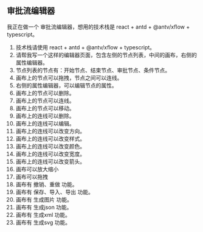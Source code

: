 ## 审批流编辑器

我正在做一个 审批流编辑器，想用的技术栈是  react + antd + @antv/xflow + typescript。
1. 技术栈请使用 react + antd + @antv/xflow + typescript。
1. 请帮我写一个这样的编辑器页面，包含左侧的节点列表，中间的画布，右侧的属性编辑器。
2. 节点列表的节点有：开始节点、结束节点、审批节点、条件节点。
3. 画布上的节点可以拖拽，节点之间可以连线。
4. 右侧的属性编辑器，可以编辑节点的属性。
5. 画布上的节点可以删除。
6. 画布上的节点可以连线。
7. 画布上的节点可以移动。
8. 画布上的连线可以删除。
9. 画布上的连线可以编辑。
10. 画布上的连线可以改变方向。
11. 画布上的连线可以改变样式。
12. 画布上的连线可以改变颜色。
13. 画布上的连线可以改变宽度。
14. 画布上的连线可以改变箭头。
15. 画布可以放大缩小
16. 画布可以拖拽
17. 画布有 撤销、重做 功能。
18. 画布有 保存、导入、导出 功能。
19. 画布有 生成图片 功能。
20. 画布有 生成json 功能。
21. 画布有 生成xml 功能。
22. 画布有 生成svg 功能。
